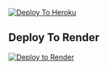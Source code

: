 [![Deploy To Heroku](https://www.herokucdn.com/deploy/button.svg)](https://heroku.com/deploy?template=https://github.com/SAURABHKUMARCHAUHAN1203/ANACONDA-PUBLIC)
                     
## Deploy To Render

[![Deploy to Render](https://render.com/images/deploy-to-render-button.svg)](https://render.com/deploy?repo=https://github.com/nitinyadav798906/Raftaar-Extractor)
